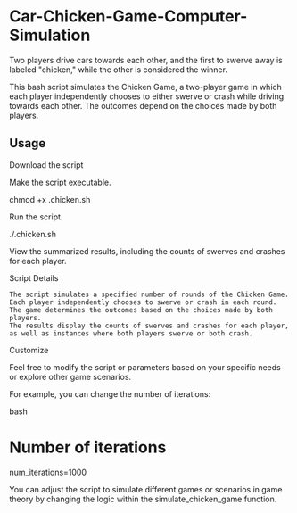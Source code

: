 # Car-Chicken-Game-Computer-Simulation
Two players drive cars towards each other, and the first to swerve away is labeled "chicken," while the other is considered the winner.


This bash script simulates the Chicken Game, a two-player game in which each player independently chooses to either swerve or crash while driving towards each other. The outcomes depend on the choices made by both players.

## Usage

Download the script

Make the script executable.

chmod +x .chicken.sh

Run the script.

./.chicken.sh

View the summarized results, including the counts of swerves and crashes for each player.

Script Details

    The script simulates a specified number of rounds of the Chicken Game.
    Each player independently chooses to swerve or crash in each round.
    The game determines the outcomes based on the choices made by both players.
    The results display the counts of swerves and crashes for each player, as well as instances where both players swerve or both crash.

Customize

Feel free to modify the script or parameters based on your specific needs or explore other game scenarios.

For example, you can change the number of iterations:

bash

# Number of iterations
num_iterations=1000

You can adjust the script to simulate different games or scenarios in game theory by changing the logic within the simulate_chicken_game function.

